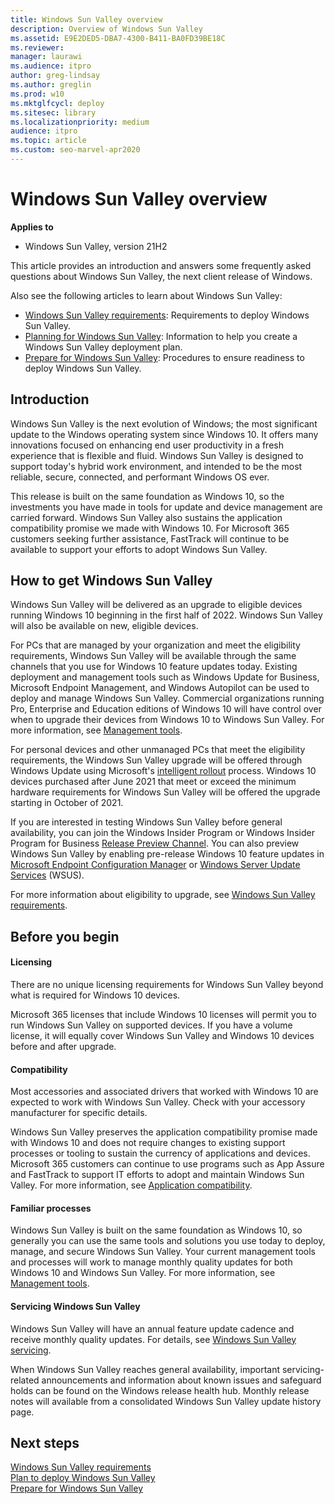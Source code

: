 ```yaml
---
title: Windows Sun Valley overview
description: Overview of Windows Sun Valley
ms.assetid: E9E2DED5-DBA7-4300-B411-BA0FD39BE18C
ms.reviewer: 
manager: laurawi
ms.audience: itpro
author: greg-lindsay
ms.author: greglin
ms.prod: w10
ms.mktglfcycl: deploy
ms.sitesec: library
ms.localizationpriority: medium
audience: itpro
ms.topic: article
ms.custom: seo-marvel-apr2020
---
```


# Windows Sun Valley overview

**Applies to**

-   Windows Sun Valley, version 21H2

This article provides an introduction and answers some frequently asked questions about Windows Sun Valley, the next client release of Windows.

Also see the following articles to learn about Windows Sun Valley: 

- [Windows Sun Valley requirements](windows-sv-requirements.md): Requirements to deploy Windows Sun Valley.
- [Planning for Windows Sun Valley](windows-sv-plan.md): Information to help you create a Windows Sun Valley deployment plan.
- [Prepare for Windows Sun Valley](windows-sv-prepare.md): Procedures to ensure readiness to deploy Windows Sun Valley.

## Introduction

Windows Sun Valley is the next evolution of Windows; the most significant update to the Windows operating system since Windows 10. It offers many innovations focused on enhancing end user productivity in a fresh experience that is flexible and fluid. Windows Sun Valley is designed to support today's hybrid work environment, and intended to be the most reliable, secure, connected, and performant Windows OS ever. 

This release is built on the same foundation as Windows 10, so the investments you have made in tools for update and device management are carried forward. Windows Sun Valley also sustains the application compatibility promise we made with Windows 10. For Microsoft 365 customers seeking further assistance, FastTrack will continue to be available to support your efforts to adopt Windows Sun Valley.

## How to get Windows Sun Valley

Windows Sun Valley will be delivered as an upgrade to eligible devices running Windows 10 beginning in the first half of 2022. Windows Sun Valley will also be available on new, eligible devices.

For PCs that are managed by your organization and meet the eligibility requirements, Windows Sun Valley will be available through the same channels that you use for Windows 10 feature updates today. Existing deployment and management tools such as Windows Update for Business, Microsoft Endpoint Management, and Windows Autopilot can be used to deploy and manage Windows Sun Valley. Commercial organizations running Pro, Enterprise and Education editions of Windows 10 will have control over when to upgrade their devices from Windows 10 to Windows Sun Valley. For more information, see [Management tools](windows-sv-prepare.md#management-tools).

For personal devices and other unmanaged PCs that meet the eligibility requirements, the Windows Sun Valley upgrade will be offered through Windows Update using Microsoft's [intelligent rollout](https://techcommunity.microsoft.com/t5/windows-it-pro-blog/using-machine-learning-to-improve-the-windows-10-update/ba-p/877860) process. Windows 10 devices purchased after June 2021 that meet or exceed the minimum hardware requirements for Windows Sun Valley will be offered the upgrade starting in October of 2021.

If you are interested in testing Windows Sun Valley before general availability, you can join the Windows Insider Program or Windows Insider Program for Business [Release Preview Channel](/windows-insider/business/validate-Release-Preview-Channel). You can also preview Windows Sun Valley by enabling pre-release Windows 10 feature updates in [Microsoft Endpoint Configuration Manager](/mem/configmgr/core/servers/manage/pre-release-features) or [Windows Server Update Services](https://techcommunity.microsoft.com/t5/windows-it-pro-blog/publishing-pre-release-windows-10-feature-updates-to-wsus/ba-p/845054) (WSUS).

For more information about eligibility to upgrade, see [Windows Sun Valley requirements](windows-sv-requirements.md).

## Before you begin

#### Licensing

There are no unique licensing requirements for Windows Sun Valley beyond what is required for Windows 10 devices.

Microsoft 365 licenses that include Windows 10 licenses will permit you to run Windows Sun Valley on supported devices. If you have a volume license, it will equally cover Windows Sun Valley and Windows 10 devices before and after upgrade.

#### Compatibility

Most accessories and associated drivers that worked with Windows 10 are expected to work with Windows Sun Valley. Check with your accessory manufacturer for specific details.

Windows Sun Valley preserves the application compatibility promise made with Windows 10 and does not require changes to existing support processes or tooling to sustain the currency of applications and devices. Microsoft 365 customers can continue to use programs such as App Assure and FastTrack to support IT efforts to adopt and maintain Windows Sun Valley. For more information, see [Application compatibility](windows-sv-prepare.md#application-compatibility).

#### Familiar processes

Windows Sun Valley is built on the same foundation as Windows 10, so generally you can use the same tools and solutions you use today to deploy, manage, and secure Windows Sun Valley. Your current management tools and processes will work to manage monthly quality updates for both Windows 10 and Windows Sun Valley.  For more information, see [Management tools](windows-sv-prepare.md#management-tools).

#### Servicing Windows Sun Valley

Windows Sun Valley will have an annual feature update cadence and receive monthly quality updates. For details, see [Windows Sun Valley servicing](windows-sv-plan.md#windows-sun-valley-servicing). 

When Windows Sun Valley reaches general availability, important servicing-related announcements and information about known issues and safeguard holds can be found on the Windows release health hub. Monthly release notes will available from a consolidated Windows Sun Valley update history page.

## Next steps

[Windows Sun Valley requirements](windows-sv-requirements.md)<br>
[Plan to deploy Windows Sun Valley](windows-sv-plan.md)<br>
[Prepare for Windows Sun Valley](windows-sv-prepare.md)